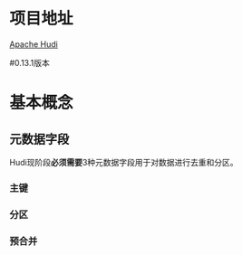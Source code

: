 # 项目地址
[Apache Hudi](https://hudi.apache.org/cn/)

#0.13.1版本

# 基本概念
## 元数据字段
Hudi现阶段**必须需要**3种元数据字段用于对数据进行去重和分区。
### 主键
### 分区
### 预合并
